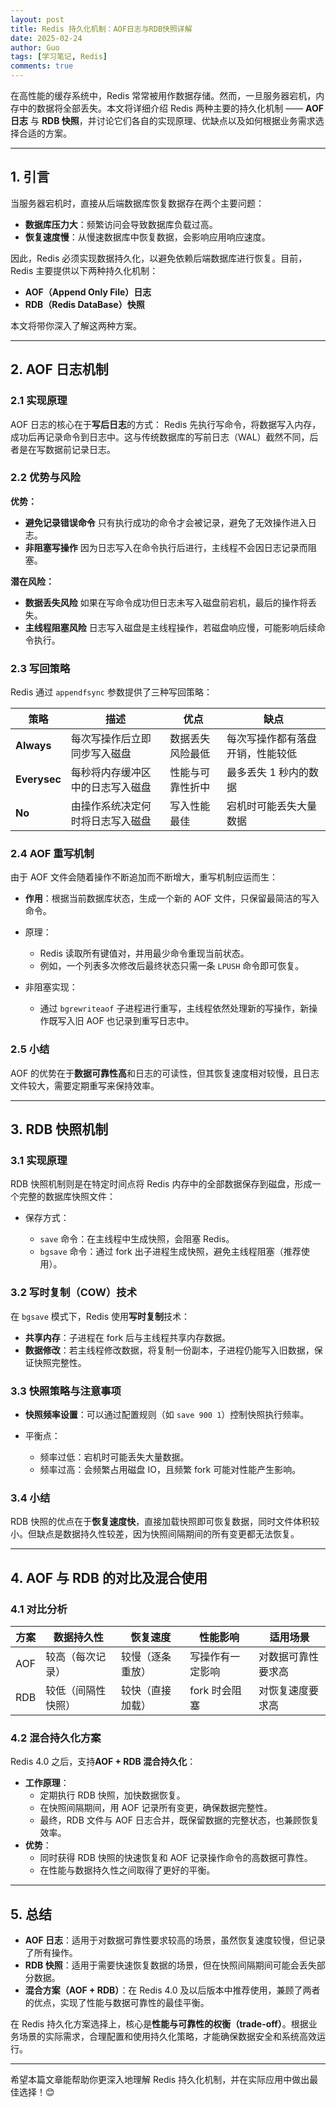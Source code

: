 ```yaml
---
layout: post
title: Redis 持久化机制：AOF日志与RDB快照详解
date: 2025-02-24
author: Guo
tags: [学习笔记, Redis]
comments: true
---
```


在高性能的缓存系统中，Redis 常常被用作数据存储。然而，一旦服务器宕机，内存中的数据将全部丢失。本文将详细介绍 Redis 两种主要的持久化机制 —— **AOF 日志** 与 **RDB 快照**，并讨论它们各自的实现原理、优缺点以及如何根据业务需求选择合适的方案。

------

## 1. 引言

当服务器宕机时，直接从后端数据库恢复数据存在两个主要问题：

- **数据库压力大**：频繁访问会导致数据库负载过高。
- **恢复速度慢**：从慢速数据库中恢复数据，会影响应用响应速度。

因此，Redis 必须实现数据持久化，以避免依赖后端数据库进行恢复。目前，Redis 主要提供以下两种持久化机制：

- **AOF（Append Only File）日志**
- **RDB（Redis DataBase）快照**

本文将带你深入了解这两种方案。

------

## 2. AOF 日志机制

### 2.1 实现原理

AOF 日志的核心在于**写后日志**的方式：
Redis 先执行写命令，将数据写入内存，成功后再记录命令到日志中。这与传统数据库的写前日志（WAL）截然不同，后者是在写数据前记录日志。

### 2.2 优势与风险

**优势：**

- **避免记录错误命令**
  只有执行成功的命令才会被记录，避免了无效操作进入日志。
- **非阻塞写操作**
  因为日志写入在命令执行后进行，主线程不会因日志记录而阻塞。

**潜在风险：**

- **数据丢失风险**
  如果在写命令成功但日志未写入磁盘前宕机，最后的操作将丢失。
- **主线程阻塞风险**
  日志写入磁盘是主线程操作，若磁盘响应慢，可能影响后续命令执行。

### 2.3 写回策略

Redis 通过 `appendfsync` 参数提供了三种写回策略：

| 策略         | 描述                             | 优点             | 缺点                             |
| ------------ | -------------------------------- | ---------------- | -------------------------------- |
| **Always**   | 每次写操作后立即同步写入磁盘     | 数据丢失风险最低 | 每次写操作都有落盘开销，性能较低 |
| **Everysec** | 每秒将内存缓冲区中的日志写入磁盘 | 性能与可靠性折中 | 最多丢失 1 秒内的数据            |
| **No**       | 由操作系统决定何时将日志写入磁盘 | 写入性能最佳     | 宕机时可能丢失大量数据           |

### 2.4 AOF 重写机制

由于 AOF 文件会随着操作不断追加而不断增大，重写机制应运而生：

- **作用**：根据当前数据库状态，生成一个新的 AOF 文件，只保留最简洁的写入命令。

- 原理：

  - Redis 读取所有键值对，并用最少命令重现当前状态。
  - 例如，一个列表多次修改后最终状态只需一条 `LPUSH` 命令即可恢复。

- 非阻塞实现：

  - 通过 `bgrewriteaof` 子进程进行重写，主线程依然处理新的写操作，新操作既写入旧 AOF 也记录到重写日志中。

### 2.5 小结

AOF 的优势在于**数据可靠性高**和日志的可读性，但其恢复速度相对较慢，且日志文件较大，需要定期重写来保持效率。

------

## 3. RDB 快照机制

### 3.1 实现原理

RDB 快照机制则是在特定时间点将 Redis 内存中的全部数据保存到磁盘，形成一个完整的数据库快照文件：

- 保存方式：

  - `save` 命令：在主线程中生成快照，会阻塞 Redis。
  - `bgsave` 命令：通过 fork 出子进程生成快照，避免主线程阻塞（推荐使用）。

### 3.2 写时复制（COW）技术

在 `bgsave` 模式下，Redis 使用**写时复制**技术：

- **共享内存**：子进程在 fork 后与主线程共享内存数据。
- **数据修改**：若主线程修改数据，将复制一份副本，子进程仍能写入旧数据，保证快照完整性。

### 3.3 快照策略与注意事项

- **快照频率设置**：可以通过配置规则（如 `save 900 1`）控制快照执行频率。

- 平衡点：

  - 频率过低：宕机时可能丢失大量数据。
  - 频率过高：会频繁占用磁盘 IO，且频繁 fork 可能对性能产生影响。

### 3.4 小结

RDB 快照的优点在于**恢复速度快**，直接加载快照即可恢复数据，同时文件体积较小。但缺点是数据持久性较差，因为快照间隔期间的所有变更都无法恢复。

------

## 4. AOF 与 RDB 的对比及混合使用

### 4.1 对比分析

| 方案 | 数据持久性         | 恢复速度         | 性能影响         | 适用场景           |
| ---- | ------------------ | ---------------- | ---------------- | ------------------ |
| AOF  | 较高（每次记录）   | 较慢（逐条重放） | 写操作有一定影响 | 对数据可靠性要求高 |
| RDB  | 较低（间隔性快照） | 较快（直接加载） | fork 时会阻塞    | 对恢复速度要求高   |

### 4.2 混合持久化方案

Redis 4.0 之后，支持**AOF + RDB 混合持久化**：

- **工作原理**：
  - 定期执行 RDB 快照，加快数据恢复。
  - 在快照间隔期间，用 AOF 记录所有变更，确保数据完整性。
  - 最终，RDB 文件与 AOF 日志合并，既保留数据的完整状态，也兼顾恢复效率。
- **优势**：
  - 同时获得 RDB 快照的快速恢复和 AOF 记录操作命令的高数据可靠性。
  - 在性能与数据持久性之间取得了更好的平衡。

------

## 5. 总结

- **AOF 日志**：适用于对数据可靠性要求较高的场景，虽然恢复速度较慢，但记录了所有操作。
- **RDB 快照**：适用于需要快速恢复数据的场景，但在快照间隔期间可能会丢失部分数据。
- **混合方案（AOF + RDB）**：在 Redis 4.0 及以后版本中推荐使用，兼顾了两者的优点，实现了性能与数据可靠性的最佳平衡。

在 Redis 持久化方案选择上，核心是**性能与可靠性的权衡（trade-off）**。根据业务场景的实际需求，合理配置和使用持久化策略，才能确保数据安全和系统高效运行。

------

希望本篇文章能帮助你更深入地理解 Redis 持久化机制，并在实际应用中做出最佳选择！😊
